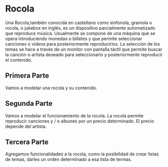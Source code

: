 # Rocola

Una Rocola,también conocida en castellano como sinfonola, gramola o rocola, o jukebox en inglés, es un dispositivo parcialmente automatizado que reproduce música. Usualmente se compone de una máquina que se opera introduciendo monedas o billetes y que permite seleccionar canciones o videos para posteriormente reproducirlos. La selección de los temas se hace a través de un monitor con pantalla táctil que permite buscar la canción o artista deseado para seleccionarlo y posteriormente reproducir el contenido.

## Primera Parte

Vamos a modelar una rocola y su contenido.

## Segunda Parte

Vamos a modelar el funcionamiento de la rocola. La rocola permite reproducir canciones y / o albunes  por un precio determinado. El precio depende del artista.

## Tercera Parte

Agregamos funcionalidades a la rocola, como la posibilidad de crear listas de temas, darles un orden determinado a esa lista de termas.
